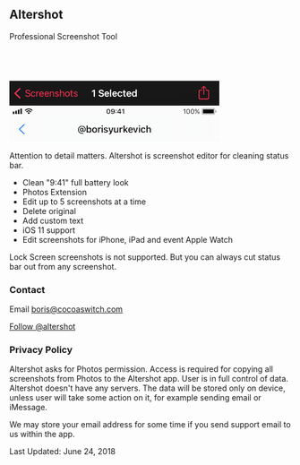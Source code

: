 <h2 class="appName">Altershot</h2>
<p class="hero">Professional Screenshot Tool</p>

<a href="https://geo.itunes.apple.com/us/app/altershot-screenshot-editor/id911930618?mt=8&at=1010l4GJ" style="display:inline-block;overflow:hidden;background:url(https://linkmaker.itunes.apple.com/images/badges/en-us/badge_appstore-lrg.svg) no-repeat;width:165px;height:40px;" class="badge"></a>

<img src="/images/altershot-bar.png" srcset="/images/altershot-bar_2x.png 2x" alt="status bar with time 9:41 and full battery" style="width: 375px; height:108px;">

<p>
	Attention to detail matters. Altershot is screenshot editor 
	for cleaning status bar.
</p>
<ul>
	<li>Clean "9:41" full battery look</li>
	<li>Photos Extension</li>
	<li>Edit up to 5 screenshots at a time </li>
	<li>Delete original</li>
	<li>Add custom text</li>
	<li>iOS 11 support</li>
	<li>Edit screenshots for iPhone, iPad and event Apple Watch</li>
</ul>
<p>
	Lock Screen screenshots is not supported. 
	But you can always cut status bar out from any screenshot.
</p>

<h3 id="support">Contact</h3>

<p>
	Email <a href="mailto:boris@cocoaswitch.com">boris@cocoaswitch.com</a>
</p>

<a href="https://twitter.com/altershot">Follow @altershot</a> 

<h3 id="policy">Privacy Policy</h3>
<p>
	Altershot asks for Photos permission. Access is required for 
	copying all screenshots from Photos to the Altershot app. 
	User is in full control of data. Altershot doesn't have any 
	servers. The data will be stored only on device, unless user 
	will take some action on it, for example sending email or iMessage.
</p>
<p>
	We may store your email address for some time if you send 
	support email to us within the app.
</p>
<p>
	Last Updated: June 24, 2018
</p>
